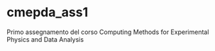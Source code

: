 # cmepda_ass1
Primo assegnamento del corso Computing Methods for Experimental Physics and Data Analysis
